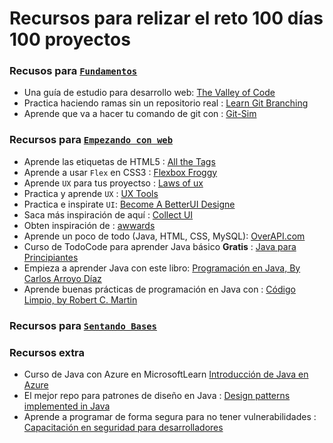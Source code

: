 # Recursos para relizar el reto 100 días 100 proyectos

### Recusos para <a href="https://github.com/xVrzBx/100Days100Proyects/tree/main?tab=readme-ov-file#fundamentos">`Fundamentos`</a>

- Una guía de estudio para desarrollo web: <a href="https://thevalleyofcode.com/">The Valley of Code</a>
- Practica haciendo ramas sin un repositorio real : <a href="https://learngitbranching.js.org/?locale=es_ES"> Learn Git Branching</a>
- Aprende que va a hacer tu comando de git con : <a href ="https://github.com/initialcommit-com/git-sim">Git-Sim</a>
  
### Recursos para <a href="https://github.com/xVrzBx/100Days100Proyects/tree/main?tab=readme-ov-file#empezando-con-web">`Empezando con web`</a>
- Aprende las etiquetas de HTML5 : <a href="https://allthetags.com/">All the Tags</a>
- Aprende a usar `Flex` en CSS3 : <a href="https://flexboxfroggy.com/#es">Flexbox Froggy</a>
- Aprende `UX` para tus proyectso : <a href="https://lawsofux.com/">Laws of ux</a>
- Practica y aprende `UX` : <a href="https://uxtools.co/">UX Tools</a>
- Practica e inspirate `UI`: <a href="https://www.uicoach.io/">Become A BetterUI Designe</a>
- Saca más inspiración de aquí : <a href ="https://collectui.com/"> Collect UI</a>
- Obten inspiración de : <a href="https://www.awwwards.com/"> awwards</a>
- Aprende un poco de todo (Java, HTML, CSS, MySQL): <a href="https://overapi.com/">OverAPI.com</a>
- Curso de TodoCode para aprender Java básico <strong>Gratis</strong> : <a href = "https://todocodeacademy.com/course/java-para-principiantes/" >Java para Principiantes</a>
- Empieza a aprender Java con este libro: <a href="https://github.com/xVrzBx/100Days100Proyects/blob/main/RESOURCES/JavaBooks/3%20Programaci%C3%B3n%20en%20Java%2C%20Vol.%203%20by%20Carlos%20Arroyo%20D%C3%ADaz.pdf"> Programación en Java, By Carlos Arroyo Díaz</a>
- Aprende buenas prácticas de programación en Java con : <a href="https://github.com/xVrzBx/100Days100Proyects/blob/main/RESOURCES/JavaBooks/Codigo_Limpio__PDFDrive_.pdf">Código Limpio, by Robert C. Martin</a>

### Recursos para <a href="https://github.com/xVrzBx/100Days100Proyects/tree/main?tab=readme-ov-file#sentando-bases">`Sentando Bases`</a>


### Recursos extra 
- Curso de Java con Azure en MicrosoftLearn <a href = "https://learn.microsoft.com/es-es/training/modules/intro-to-java-azure/" >Introducción de Java en Azure</a>
- El mejor repo para patrones de diseño en Java : <a href = "https://github.com/iluwatar/java-design-patterns">Design patterns implemented in Java</a>
- Aprende a programar de forma segura para no tener vulnerabilidades : <a href ="https://www.hacksplaining.com/">Capacitación en seguridad para desarrolladores</a>
